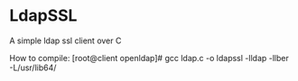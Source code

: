 # LdapSSL
A simple ldap ssl client over C

How to compile:
[root@client openldap]# gcc ldap.c -o ldapssl  -lldap  -llber  -L/usr/lib64/

